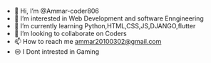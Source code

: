 - 👋 Hi, I’m @Ammar-coder806
- 👀 I’m interested in Web Development and software Enngineering
- 🌱 I’m currently learning Python,HTML,CSS,JS,DJANGO,flutter
- 💞️ I’m looking to collaborate on Coders
- 📫 How to reach me ammar20100302@gmail.com
- 😒 I Dont intrested in Gaming

<!---
Ammar-coder806/Ammar-coder806 is a ✨ special ✨ repository because its `README.md` (this file) appears on your GitHub profile.
You can click the Preview link to take a look at your changes.
--->
